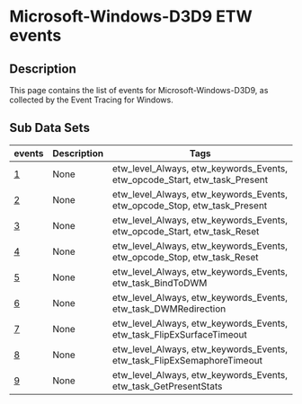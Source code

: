# Microsoft-Windows-D3D9 ETW events

## Description
This page contains the list of events for Microsoft-Windows-D3D9, as collected by the Event Tracing for Windows.

## Sub Data Sets
|events|Description|Tags|
|---|---|---|
|[1](events/event-1.md)|None|etw_level_Always, etw_keywords_Events, etw_opcode_Start, etw_task_Present|
|[2](events/event-2.md)|None|etw_level_Always, etw_keywords_Events, etw_opcode_Stop, etw_task_Present|
|[3](events/event-3.md)|None|etw_level_Always, etw_keywords_Events, etw_opcode_Start, etw_task_Reset|
|[4](events/event-4.md)|None|etw_level_Always, etw_keywords_Events, etw_opcode_Stop, etw_task_Reset|
|[5](events/event-5.md)|None|etw_level_Always, etw_keywords_Events, etw_task_BindToDWM|
|[6](events/event-6.md)|None|etw_level_Always, etw_keywords_Events, etw_task_DWMRedirection|
|[7](events/event-7.md)|None|etw_level_Always, etw_keywords_Events, etw_task_FlipExSurfaceTimeout|
|[8](events/event-8.md)|None|etw_level_Always, etw_keywords_Events, etw_task_FlipExSemaphoreTimeout|
|[9](events/event-9.md)|None|etw_level_Always, etw_keywords_Events, etw_task_GetPresentStats|
